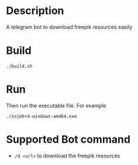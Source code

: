 # Description
A telegram bot to download freepik resources easily

# Build
```
./build.sh
```

# Run
Then run the executable file.
For example
```
./sojebrd-windows-amd64.exe
```

# Supported Bot command
- `/d <url>` to download the freepik resources